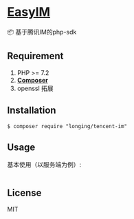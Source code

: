<h1 align="left"><a href="https://www.easywechat.com">EasyIM</a></h1>

📦 基于腾讯IM的php-sdk


## Requirement

1. PHP >= 7.2
2. **[Composer](https://getcomposer.org/)**
3. openssl 拓展

## Installation

```shell
$ composer require "longing/tencent-im"
```

## Usage

基本使用（以服务端为例）:

```php

```


## License

MIT
